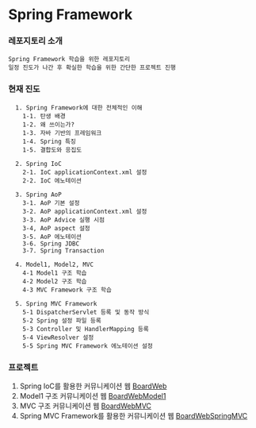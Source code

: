 # Spring Framework


### 레포지토리 소개
```
Spring Framework 학습을 위한 레포지토리 
일정 진도가 나간 후 확실한 학습을 위한 간단한 프로젝트 진행
```


### 현재 진도
```
  1. Spring Framework에 대한 전체적인 이해 
    1-1. 탄생 배경
    1-2. 왜 쓰이는가?
    1-3. 자바 기반의 프레임워크
    1-4. Spring 특징
    1-5. 결합도와 응집도
    
  2. Spring IoC 
    2-1. IoC applicationContext.xml 설정 
    2-2. IoC 에노테이션
    
  3. Spring AoP
    3-1. AoP 기본 설정 
    3-2. AoP applicationContext.xml 설정 
    3-3. AoP Advice 실행 시점 
    3-4, AoP aspect 설정 
    3-5. AoP 에노테이션 
    3-6. Spring JDBC 
    3-7. Spring Transaction
    
  4. Model1, Model2, MVC 
    4-1 Model1 구조 학습 
    4-2 Model2 구조 학습
    4-3 MVC Framework 구조 학습
    
  5. Spring MVC Framework  
    5-1 DispatcherServlet 등록 및 동작 방식 
    5-2 Spring 설정 파일 등록 
    5-3 Controller 및 HandlerMapping 등록
    5-4 ViewResolver 설정 
    5-5 Spring MVC Framework 에노테이션 설정
```

### 프로젝트
  1. Spring IoC를 활용한 커뮤니케이션 웹 [BoardWeb](https://github.com/leeyunbo/BoardWeb "github repository link")
  2. Model1 구조 커뮤니케이션 웹 [BoardWebModel1](https://github.com/leeyunbo/BoardWebModel1 "github repository link")
  3. MVC 구조 커뮤니케이션 웹 [BoardWebMVC](https://github.com/leeyunbo/BoardWebMVC "github repository link")
  4. Spring MVC Framework를 활용한 커뮤니케이션 웹 [BoardWebSpringMVC](https://github.com/leeyunbo/BoardWebSpringMVC "github repository link")

